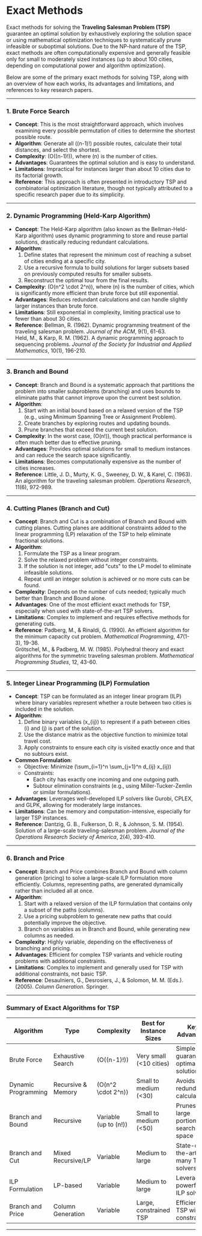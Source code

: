 # Exact Methods

Exact methods for solving the **Traveling Salesman Problem (TSP)** guarantee an optimal solution by exhaustively exploring the solution space or using mathematical optimization techniques to systematically prune infeasible or suboptimal solutions. Due to the NP-hard nature of the TSP, exact methods are often computationally expensive and generally feasible only for small to moderately sized instances (up to about 100 cities, depending on computational power and algorithm optimization).

Below are some of the primary exact methods for solving TSP, along with an overview of how each works, its advantages and limitations, and references to key research papers.

---

### 1. **Brute Force Search**
   - **Concept**: This is the most straightforward approach, which involves examining every possible permutation of cities to determine the shortest possible route.
   - **Algorithm**: Generate all \((n-1)!\) possible routes, calculate their total distances, and select the shortest.
   - **Complexity**: \(O((n-1)!)\), where \(n\) is the number of cities.
   - **Advantages**: Guarantees the optimal solution and is easy to understand.
   - **Limitations**: Impractical for instances larger than about 10 cities due to its factorial growth.
   - **Reference**: This approach is often presented in introductory TSP and combinatorial optimization literature, though not typically attributed to a specific research paper due to its simplicity.

---

### 2. **Dynamic Programming (Held-Karp Algorithm)**
   - **Concept**: The Held-Karp algorithm (also known as the Bellman-Held-Karp algorithm) uses dynamic programming to store and reuse partial solutions, drastically reducing redundant calculations.
   - **Algorithm**:
     1. Define states that represent the minimum cost of reaching a subset of cities ending at a specific city.
     2. Use a recursive formula to build solutions for larger subsets based on previously computed results for smaller subsets.
     3. Reconstruct the optimal tour from the final results.
   - **Complexity**: \(O(n^2 \cdot 2^n)\), where \(n\) is the number of cities, which is significantly more efficient than brute force but still exponential.
   - **Advantages**: Reduces redundant calculations and can handle slightly larger instances than brute force.
   - **Limitations**: Still exponential in complexity, limiting practical use to fewer than about 30 cities.
   - **Reference**: Bellman, R. (1962). Dynamic programming treatment of the traveling salesman problem. *Journal of the ACM*, 9(1), 61-63. \
     Held, M., & Karp, R. M. (1962). A dynamic programming approach to sequencing problems. *Journal of the Society for Industrial and Applied Mathematics*, 10(1), 196-210.

---

### 3. **Branch and Bound**
   - **Concept**: Branch and Bound is a systematic approach that partitions the problem into smaller subproblems (branching) and uses bounds to eliminate paths that cannot improve upon the current best solution.
   - **Algorithm**:
     1. Start with an initial bound based on a relaxed version of the TSP (e.g., using Minimum Spanning Tree or Assignment Problem).
     2. Create branches by exploring routes and updating bounds.
     3. Prune branches that exceed the current best solution.
   - **Complexity**: In the worst case, \(O(n!)\), though practical performance is often much better due to effective pruning.
   - **Advantages**: Provides optimal solutions for small to medium instances and can reduce the search space significantly.
   - **Limitations**: Becomes computationally expensive as the number of cities increases.
   - **Reference**: Little, J. D., Murty, K. G., Sweeney, D. W., & Karel, C. (1963). An algorithm for the traveling salesman problem. *Operations Research*, 11(6), 972-989.

---

### 4. **Cutting Planes (Branch and Cut)**
   - **Concept**: Branch and Cut is a combination of Branch and Bound with cutting planes. Cutting planes are additional constraints added to the linear programming (LP) relaxation of the TSP to help eliminate fractional solutions.
   - **Algorithm**:
     1. Formulate the TSP as a linear program.
     2. Solve the relaxed problem without integer constraints.
     3. If the solution is not integer, add "cuts" to the LP model to eliminate infeasible solutions.
     4. Repeat until an integer solution is achieved or no more cuts can be found.
   - **Complexity**: Depends on the number of cuts needed; typically much better than Branch and Bound alone.
   - **Advantages**: One of the most efficient exact methods for TSP, especially when used with state-of-the-art TSP solvers.
   - **Limitations**: Complex to implement and requires effective methods for generating cuts.
   - **Reference**: Padberg, M., & Rinaldi, G. (1990). An efficient algorithm for the minimum capacity cut problem. *Mathematical Programming*, 47(1-3), 19-36. \
     Grötschel, M., & Padberg, M. W. (1985). Polyhedral theory and exact algorithms for the symmetric traveling salesman problem. *Mathematical Programming Studies*, 12, 43-60.

---

### 5. **Integer Linear Programming (ILP) Formulation**
   - **Concept**: TSP can be formulated as an integer linear program (ILP) where binary variables represent whether a route between two cities is included in the solution.
   - **Algorithm**:
     1. Define binary variables \(x_{ij}\) to represent if a path between cities \(i\) and \(j\) is part of the solution.
     2. Use the distance matrix as the objective function to minimize total travel cost.
     3. Apply constraints to ensure each city is visited exactly once and that no subtours exist.
   - **Common Formulation**:
     - Objective: Minimize \(\sum_{i=1}^n \sum_{j=1}^n d_{ij} x_{ij}\)
     - Constraints: 
       - Each city has exactly one incoming and one outgoing path.
       - Subtour elimination constraints (e.g., using Miller-Tucker-Zemlin or similar formulations).
   - **Advantages**: Leverages well-developed ILP solvers like Gurobi, CPLEX, and GLPK, allowing for moderately large instances.
   - **Limitations**: Can be memory and computation-intensive, especially for larger TSP instances.
   - **Reference**: Dantzig, G. B., Fulkerson, D. R., & Johnson, S. M. (1954). Solution of a large-scale traveling-salesman problem. *Journal of the Operations Research Society of America*, 2(4), 393-410.

---

### 6. **Branch and Price**
   - **Concept**: Branch and Price combines Branch and Bound with column generation (pricing) to solve a large-scale ILP formulation more efficiently. Columns, representing paths, are generated dynamically rather than included all at once.
   - **Algorithm**:
     1. Start with a relaxed version of the ILP formulation that contains only a subset of the paths (columns).
     2. Use a pricing subproblem to generate new paths that could potentially improve the objective.
     3. Branch on variables as in Branch and Bound, while generating new columns as needed.
   - **Complexity**: Highly variable, depending on the effectiveness of branching and pricing.
   - **Advantages**: Efficient for complex TSP variants and vehicle routing problems with additional constraints.
   - **Limitations**: Complex to implement and generally used for TSP with additional constraints, not basic TSP.
   - **Reference**: Desaulniers, G., Desrosiers, J., & Solomon, M. M. (Eds.). (2005). *Column Generation*. Springer.

---

### Summary of Exact Algorithms for TSP

| Algorithm           | Type               | Complexity        | Best for Instance Sizes | Key Advantage                          | Key Limitation                      |
|---------------------|--------------------|-------------------|-------------------------|---------------------------------------|-------------------------------------|
| Brute Force         | Exhaustive Search  | \(O((n-1)!)\)    | Very small (<10 cities) | Simple and guarantees optimal solution| Impractical for large \(n\)         |
| Dynamic Programming | Recursive & Memory | \(O(n^2 \cdot 2^n)\) | Small to medium (<30)  | Avoids redundant calculations         | Still exponential                   |
| Branch and Bound    | Recursive          | Variable (up to \(n!\)) | Small to medium (<50)  | Prunes large portions of search space| Computationally expensive           |
| Branch and Cut      | Mixed Recursive/LP | Variable         | Medium to large         | State-of-the-art for many TSP solvers| Complex to implement                |
| ILP Formulation     | LP-based           | Variable         | Medium to large         | Leverages powerful ILP solvers       | Memory/computation intensive        |
| Branch and Price    | Column Generation  | Variable         | Large, constrained TSP  | Efficient for TSP with constraints   | Implementation complexity           |

---
